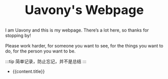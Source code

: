 <script lang="ts" setup>
import { useData } from 'vitepress'

const { theme } = useData()

</script>

<div class="title-box">Uavony's Webpage</div> 

<p>I am Uavony and this is my webpage. There’s a lot here, so thanks for stopping by!</p>

<p style="margin-top: 1rem;">Please work harder, for someone you want to see, for the things you want to do, for the person you want to be.</p>

:::tip
简单记录，防止忘记，并不是总结
:::

<ul>
    <li v-for="content in theme.cusData" ><a :href="content.url">{{content.title}}</a></li>
</ul>

<style lang="less" scoped>
.title-box {
    font-size: 2.5rem;
    font-weight:700;
    margin: 0 auto;
    margin-bottom: 2rem;
    text-align:center;
}
</style>


